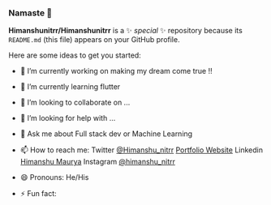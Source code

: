 ### Namaste 👋


**Himanshunitrr/Himanshunitrr** is a ✨ _special_ ✨ repository because its `README.md` (this file) appears on your GitHub profile.

Here are some ideas to get you started:

- 🔭 I’m currently working on making my dream come true !!
- 🌱 I’m currently learning flutter
- 👯 I’m looking to collaborate on ...
- 🤔 I’m looking for help with ...
- 💬 Ask me about Full stack dev or Machine Learning 
- 📫 How to reach me:
        Twitter [@Himanshu_nitrr](https://twitter.com/Himanshu_nitrr)
        [Portfolio Website](http://himanshunitrr.github.io)
        Linkedin [Himanshu Maurya](https://www.linkedin.com/in/himanshu-m-432608b7/)
        Instagram [@himanshu_nitrr](https://www.instagram.com/himanshu_nitrr/)
                    
- 😄 Pronouns: He/His
- ⚡ Fun fact:

